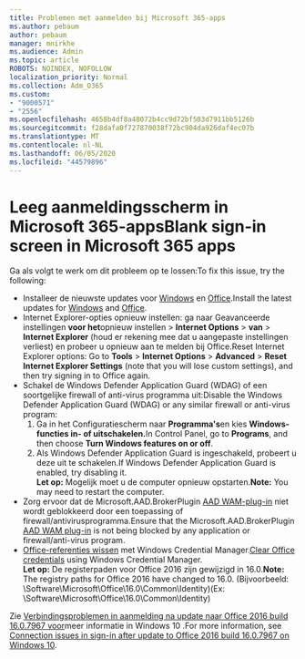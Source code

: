 ```yaml
---
title: Problemen met aanmelden bij Microsoft 365-apps
ms.author: pebaum
author: pebaum
manager: mnirkhe
ms.audience: Admin
ms.topic: article
ROBOTS: NOINDEX, NOFOLLOW
localization_priority: Normal
ms.collection: Adm_O365
ms.custom:
- "9000571"
- "2556"
ms.openlocfilehash: 4658b4df8a48072b4cc9d72bf503d7911bb5126b
ms.sourcegitcommit: f28dafa0f727870038f72bc904da926daf4ec07b
ms.translationtype: MT
ms.contentlocale: nl-NL
ms.lasthandoff: 06/05/2020
ms.locfileid: "44579896"
---
```

# <a name="blank-sign-in-screen-in-microsoft-365-apps"></a><span data-ttu-id="0850e-102">Leeg aanmeldingsscherm in Microsoft 365-apps</span><span class="sxs-lookup"><span data-stu-id="0850e-102">Blank sign-in screen in Microsoft 365 apps</span></span>

<span data-ttu-id="0850e-103">Ga als volgt te werk om dit probleem op te lossen:</span><span class="sxs-lookup"><span data-stu-id="0850e-103">To fix this issue, try the following:</span></span>
- <span data-ttu-id="0850e-104">Installeer de nieuwste updates voor [Windows](https://support.microsoft.com/help/4027667/windows-10-update) en [Office](https://support.office.com/article/update-office-and-your-computer-with-microsoft-update-2ab296f3-7f03-43a2-8e50-46de917611c5).</span><span class="sxs-lookup"><span data-stu-id="0850e-104">Install the latest updates for [Windows](https://support.microsoft.com/help/4027667/windows-10-update) and [Office](https://support.office.com/article/update-office-and-your-computer-with-microsoft-update-2ab296f3-7f03-43a2-8e50-46de917611c5).</span></span>
- <span data-ttu-id="0850e-105">Internet Explorer-opties opnieuw instellen: ga naar Geavanceerde instellingen **voor het**opnieuw instellen  >  **Internet Options**  >  **van**  >  **Internet Explorer** (houd er rekening mee dat u aangepaste instellingen verliest) en probeer u opnieuw aan te melden bij Office.</span><span class="sxs-lookup"><span data-stu-id="0850e-105">Reset Internet Explorer options: Go to **Tools** > **Internet Options** > **Advanced** > **Reset Internet Explorer Settings** (note that you will lose custom settings), and then try signing in to Office again.</span></span>
- <span data-ttu-id="0850e-106">Schakel de Windows Defender Application Guard (WDAG) of een soortgelijke firewall of anti-virus programma uit:</span><span class="sxs-lookup"><span data-stu-id="0850e-106">Disable the Windows Defender Application Guard (WDAG) or any similar firewall or anti-virus program:</span></span>
    1. <span data-ttu-id="0850e-107">Ga in het Configuratiescherm naar **Programma's**en kies **Windows-functies in- of uitschakelen.**</span><span class="sxs-lookup"><span data-stu-id="0850e-107">In Control Panel, go to **Programs**, and then choose **Turn Windows features on or off**.</span></span>
    2. <span data-ttu-id="0850e-108">Als Windows Defender Application Guard is ingeschakeld, probeert u deze uit te schakelen.</span><span class="sxs-lookup"><span data-stu-id="0850e-108">If Windows Defender Application Guard is enabled, try disabling it.</span></span><br/>
    <span data-ttu-id="0850e-109">**Let op:** Mogelijk moet u de computer opnieuw opstarten.</span><span class="sxs-lookup"><span data-stu-id="0850e-109">**Note:** You may need to restart the computer.</span></span>
- <span data-ttu-id="0850e-110">Zorg ervoor dat de Microsoft.AAD.BrokerPlugin [AAD WAM-plug-in](https://docs.microsoft.com/office365/troubleshoot/administration/connection-issue-when-sign-in-office-2016#symptom-1) niet wordt geblokkeerd door een toepassing of firewall/antivirusprogramma.</span><span class="sxs-lookup"><span data-stu-id="0850e-110">Ensure that the Microsoft.AAD.BrokerPlugin [AAD WAM plug-in](https://docs.microsoft.com/office365/troubleshoot/administration/connection-issue-when-sign-in-office-2016#symptom-1) is not being blocked by any application or firewall/anti-virus program.</span></span>
- <span data-ttu-id="0850e-111">[Office-referenties wissen](https://docs.microsoft.com/office/troubleshoot/error-messages/another-account-already-signed-in#step-3-clear-cached-credentials-on-the-computer) met Windows Credential Manager.</span><span class="sxs-lookup"><span data-stu-id="0850e-111">[Clear Office credentials](https://docs.microsoft.com/office/troubleshoot/error-messages/another-account-already-signed-in#step-3-clear-cached-credentials-on-the-computer) using Windows Credential Manager.</span></span><br/>
    <span data-ttu-id="0850e-112">**Let op:** De registerpaden voor Office 2016 zijn gewijzigd in 16.0.</span><span class="sxs-lookup"><span data-stu-id="0850e-112">**Note:** The registry paths for Office 2016 have changed to 16.0.</span></span> <span data-ttu-id="0850e-113">(Bijvoorbeeld: \Software\Microsoft\Office\16.0\Common\Identity\)</span><span class="sxs-lookup"><span data-stu-id="0850e-113">(Ex: \Software\Microsoft\Office\16.0\Common\Identity\)</span></span>

<span data-ttu-id="0850e-114">Zie [Verbindingsproblemen in aanmelding na update naar Office 2016 build 16.0.7967 voor](https://docs.microsoft.com/office365/troubleshoot/administration/connection-issue-when-sign-in-office-2016)meer informatie in Windows 10 .</span><span class="sxs-lookup"><span data-stu-id="0850e-114">For more information, see [Connection issues in sign-in after update to Office 2016 build 16.0.7967 on Windows 10](https://docs.microsoft.com/office365/troubleshoot/administration/connection-issue-when-sign-in-office-2016).</span></span>